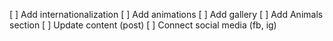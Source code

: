 [ ] Add internationalization
[ ] Add animations
[ ] Add gallery
[ ] Add Animals section
[ ] Update content (post)
[ ] Connect social media (fb, ig)
